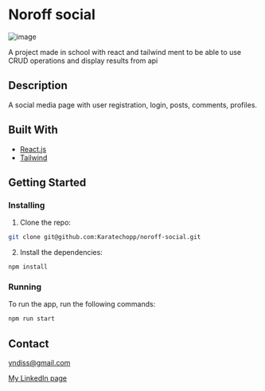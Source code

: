 # Noroff social

![image](https://i.imgur.com/gYjLL4v.jpg)

A project made in school with react and tailwind ment to be able to use CRUD operations and display results from api

## Description

A social media page with user registration, login, posts, comments, profiles.

## Built With

- [React.js](https://reactjs.org/)
- [Tailwind](https://tailwindcss.com)

## Getting Started

### Installing

1. Clone the repo:

```bash
git clone git@github.com:Karatechopp/noroff-social.git 
```

2. Install the dependencies:

```
npm install
```

### Running

To run the app, run the following commands:

```bash
npm run start
```

## Contact

yndiss@gmail.com

[My LinkedIn page](https://www.linkedin.com/in/%C3%B8yvind-yndestad-204360195/)
